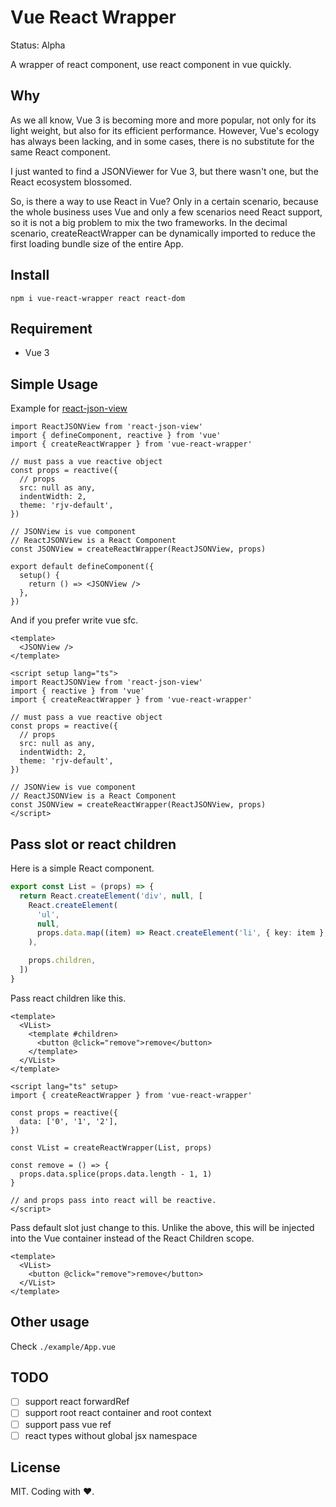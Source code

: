 # Vue React Wrapper

Status: Alpha

A wrapper of react component, use react component in vue quickly.

## Why

As we all know, Vue 3 is becoming more and more popular, not only for its light weight, but also for its efficient performance. However, Vue's ecology has always been lacking, and in some cases, there is no substitute for the same React component.

I just wanted to find a JSONViewer for Vue 3, but there wasn't one, but the React ecosystem blossomed.

So, is there a way to use React in Vue? Only in a certain scenario, because the whole business uses Vue and only a few scenarios need React support, so it is not a big problem to mix the two frameworks. In the decimal scenario, createReactWrapper can be dynamically imported to reduce the first loading bundle size of the entire App.

## Install

```
npm i vue-react-wrapper react react-dom
```

## Requirement

- Vue 3

## Simple Usage

Example for [react-json-view](https://github.com/mac-s-g/react-json-view)

```tsx
import ReactJSONView from 'react-json-view'
import { defineComponent, reactive } from 'vue'
import { createReactWrapper } from 'vue-react-wrapper'

// must pass a vue reactive object
const props = reactive({
  // props
  src: null as any,
  indentWidth: 2,
  theme: 'rjv-default',
})

// JSONView is vue component
// ReactJSONView is a React Component
const JSONView = createReactWrapper(ReactJSONView, props)

export default defineComponent({
  setup() {
    return () => <JSONView />
  },
})
```

And if you prefer write vue sfc.

```vue
<template>
  <JSONView />
</template>

<script setup lang="ts">
import ReactJSONView from 'react-json-view'
import { reactive } from 'vue'
import { createReactWrapper } from 'vue-react-wrapper'

// must pass a vue reactive object
const props = reactive({
  // props
  src: null as any,
  indentWidth: 2,
  theme: 'rjv-default',
})

// JSONView is vue component
// ReactJSONView is a React Component
const JSONView = createReactWrapper(ReactJSONView, props)
</script>
```

## Pass slot or react children

Here is a simple React component.

```ts
export const List = (props) => {
  return React.createElement('div', null, [
    React.createElement(
      'ul',
      null,
      props.data.map((item) => React.createElement('li', { key: item }, item)),
    ),

    props.children,
  ])
}
```

Pass react children like this.

```vue
<template>
  <VList>
    <template #children>
      <button @click="remove">remove</button>
    </template>
  </VList>
</template>

<script lang="ts" setup>
import { createReactWrapper } from 'vue-react-wrapper'

const props = reactive({
  data: ['0', '1', '2'],
})

const VList = createReactWrapper(List, props)

const remove = () => {
  props.data.splice(props.data.length - 1, 1)
}

// and props pass into react will be reactive.
</script>
```

Pass default slot just change to this. Unlike the above, this will be injected into the Vue container instead of the React Children scope.

```vue
<template>
  <VList>
    <button @click="remove">remove</button>
  </VList>
</template>
```

## Other usage

Check `./example/App.vue`

## TODO

- [ ] support react forwardRef
- [ ] support root react container and root context
- [ ] support pass vue ref
- [ ] react types without global jsx namespace

## License

MIT. Coding with ❤.
